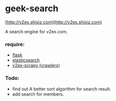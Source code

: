 geek-search
===

[http://v2ex.shixiz.com](http://v2ex.shixiz.com)

A search engine for v2ex.com.

### require:

* [flask]()
* [elasticsearch]()
* [v2ex-scrapy (crawlers)]()

### Todo:

* find out A better sort algorithm for search result.
* add search for members.






